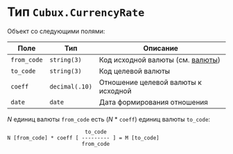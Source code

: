 Тип `Cubux.CurrencyRate`
========================

Объект со следующими полями:

Поле        | Тип            | Описание
----------- | -------------- | --------
`from_code` | `string(3)`    | Код исходной валюты (см. [валюты][])
`to_code`   | `string(3)`    | Код целевой валюты
`coeff`     | `decimal(.10)` | Отношение целевой валюты к исходной
`date`      | `date`         | Дата формирования отношения

_N_ единиц валюты `from_code` есть (_N_ * `coeff`) единиц валюты
`to_code`:

                             to_code
    N [from_code] * coeff [ --------- ] = M [to_code]
                            from_code


[валюты]: ../global/currency.md
